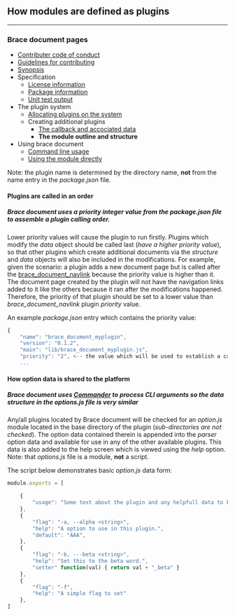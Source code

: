 ## How modules are defined as plugins 

---
### Brace document pages
* [Contributer code of conduct](https://github.com/restarian/brace_document/blob/master/docs/contributer_code_of_conduct.md)
* [Guidelines for contributing](https://github.com/restarian/brace_document/blob/master/docs/guidelines_for_contributing.md)
* [Synopsis](https://github.com/restarian/brace_document/blob/master/docs/synopsis.md)
* Specification
  * [License information](https://github.com/restarian/brace_document/blob/master/docs/specification/license_information.md)
  * [Package information](https://github.com/restarian/brace_document/blob/master/docs/specification/package_information.md)
  * [Unit test output](https://github.com/restarian/brace_document/blob/master/docs/specification/unit_test_output.md)
* The plugin system
  * [Allocating plugins on the system](https://github.com/restarian/brace_document/blob/master/docs/the_plugin_system/allocating_plugins_on_the_system.md)
  * Creating additional plugins
    * [The callback and accociated data](https://github.com/restarian/brace_document/blob/master/docs/the_plugin_system/creating_additional_plugins/the_callback_and_accociated_data.md)
    * **The module outline and structure**
* Using brace document
  * [Command line usage](https://github.com/restarian/brace_document/blob/master/docs/using_brace_document/command_line_usage.md)
  * [Using the module directly](https://github.com/restarian/brace_document/blob/master/docs/using_brace_document/using_the_module_directly.md)

Note: the plugin name is determined by the directory name, **not** from the name entry in the *package.json* file.

#### Plugins are called in an order 
##### Brace document uses a priority integer value from the *package.json* file to assemble a plugin calling order. 
Lower priority values will cause the plugin to run firstly. Plugins which modify the *data* object should be called last (*have a higher priority value*), so that other plugins which create additional documents via the *structure* and *data* objects will also be included in the modifications. For example, given the scenario: a plugin adds a new document page but is called after the [brace_document_navlink](https://npmjs.org/packages/brace_document_navlink) because the priority value is higher than it. The document page created by the plugin will not have the navigation links added to it like the others because it ran after the modifications happened. Therefore, the priority of that plugin should be set to a lower value than *brace_document_navlink* plugin *priority* value.

An example *package.json* entry which contains the priority value:
```javascript
{
	"name": "brace_document_myplugin",
	"version": "0.1.2",
	"main": "lib/brace_document_myplugin.js",
	"priority": "2", <-- the value which will be used to establish a calling order.
	...
```

#### How option data is shared to the platform 
##### Brace document uses [Commander](https://npmjs.org/packages/commander) to process CLI arguments so the data structure in the *options.js* file is very similar
Any/all plugins located by Brace document will be checked for an *option.js* module located in the base directory of the plugin (*sub-directories are not checked*). The option data contained therein is appended into the *parser* option data and available for use in any of the other available plugins. This data is also added to the help screen which is viewed using the *help* option. 
Note: that *options.js* file is a module, **not** a script.

The script below demonstrates basic *option.js* data form:

```javascript
module.exports = [

	{ 
		"usage": "Some text about the plugin and any helpfull data to know when at the command line."
	},
	{
		"flag": "-a, --alpha <string>", 
		"help": "A option to use in this plugin.",
		"default": "AAA", 
	},
	{
		"flag": "-b, ---beta <string>", 
		"help": "Set this to the beta word.",
		"setter" function(val) { return val + "_beta" } 
	},
	{
		"flag": "-f", 
		"help": "A simple flag to set"
	},
]
```

